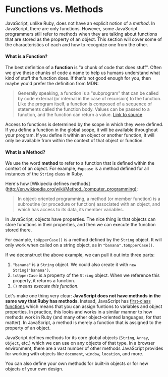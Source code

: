 # Functions vs. Methods

JavaScript, unlike Ruby, does not have an explicit notion of a _method_. In JavaScript, there are only functions. However, some JavaScript programmers still refer to methods when they are talking about functions that are stored as the property of an object. This section will cover some of the characteristics of each and how to recognize one from the other.

#### What is a Function?

The best definition of a **function** is "a chunk of code that does stuff". Often we give these chunks of code a name to help us humans understand what kind of stuff the function does. If that's not good enough for you, then maybe you'd prefer the definition from MDN:

> Generally speaking, a function is a "subprogram" that can be called by code external (or internal in the case of recursion) to the function. Like the program itself, a function is composed of a sequence of statements called the function body.  Values can be passed to a function, and the function can return a value. [Link to source](https://developer.mozilla.org/en/JavaScript/Reference/Functions_and_function_scope)

Access to functions is determined by the scope in which they were defined. If you define a function in the global scope, it will be available throughout your program. If you define it within an object or another function, it will only be available from within the context of that object or function.

#### What is a Method?

We use the word **method** to refer to a function that is defined within the context of an object. For example, `#upcase` is a method defined for all instances of the `String` class in Ruby.

Here's how [Wikipedia defines methods](http://en.wikipedia.org/wiki/Method_(computer_programming):

> In object-oriented programming, a method (or member function) is a subroutine (or procedure or function) associated with an object, and which has access to its data, its member variables.

In JavaScript, objects have properties. The nice thing is that objects can store functions in their properties, and then we can execute the function stored there.

For example, `toUpperCase()` is a method defined by the `String` object. It will only work when called on a string object, as in `"banana".toUpperCase()`.

If we deconstruct the above example, we can pull it out into three parts:

1. `"banana"` is a `String` object. We could also create it with `new String('banana')`.
2. `toUpperCase` is a property of the `String` object. When we reference this property, it returns a function.
3. `()` means _execute this function_.

Let's make one thing very clear: **JavaScript does not have methods in the same way that Ruby has methods**. Instead, JavaScript has [first-class functions](http://en.wikipedia.org/wiki/First-class_function) which means that you can assign funtions to variables and object properties. In practice, this looks and works in a similar manner to how methods work in Ruby (and many other object-oriented languages, for that matter). In JavaScript, a method is merely a function that is assigned to the property of an object.

JavaScript defines methods for its core global objects (`String`, `Array`, `Object`, etc.) which we can use on any objects of that type. In a browser environment, there are a vast number of other methods JavaScript provides for working with objects like `document`, `window`, `location`, and more.

You can also define your own methods for built-in objects or for new objects of your own design.
